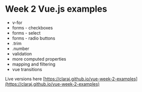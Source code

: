 # Week 2 Vue.js examples 

* v-for 
* forms - checkboxes
* forms - select 
* forms - radio buttons
* .trim
* .number
* validation
* more computed properties
* mapping and filtering
* vue transitions

Live versions here [https://claraj.github.io/vue-week-2-examples](https://claraj.github.io/vue-week-2-examples)